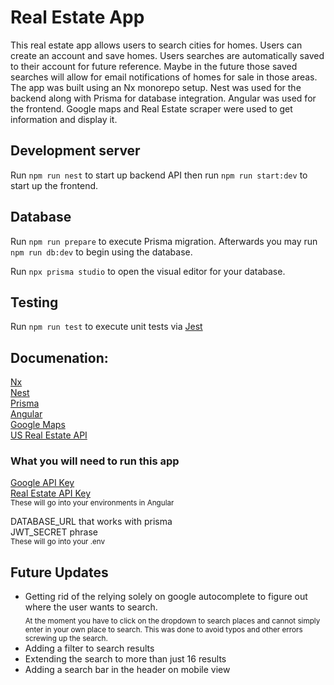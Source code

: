 # Real Estate App

This real estate app allows users to search cities for homes. Users can create an account and save homes. Users searches are automatically saved to their account for future reference. Maybe in the future those saved searches will allow for email notifications of homes for sale in those areas. The app was built using an Nx monorepo setup. Nest was used for the backend along with Prisma for database integration. Angular was used for the frontend. Google maps and Real Estate scraper were used to get information and display it. 

## Development server
Run `npm run nest` to start up backend API then run `npm run start:dev` to start up the frontend.

## Database
Run `npm run prepare` to execute Prisma migration. Afterwards you may run `npm run db:dev` to begin using the database.

Run `npx prisma studio` to open the visual editor for your database.

## Testing
Run `npm run test` to execute unit tests via [Jest](https://jestjs.io/)

## Documenation:
[Nx](https://nx.dev/getting-started/intro)<br />
[Nest](https://docs.nestjs.com/)<br />
[Prisma](https://www.prisma.io/docs/)<br />
[Angular](https://angular.io/docs)<br />
[Google Maps](https://developers.google.com/maps/documentation)<br />
[US Real Estate API](https://rapidapi.com/datascraper/api/us-real-estate/)<br />

### What you will need to run this app

[Google API Key](https://developers.google.com/maps/documentation/embed/get-api-key) <br />
[Real Estate API Key](https://rapidapi.com/datascraper/api/us-real-estate/pricing) <br/>
<sub>These will go into your environments in Angular</sub>

DATABASE_URL that works with prisma <br />
JWT_SECRET phrase <br />
<sub>These will go into your .env</sub>

## Future Updates
* Getting rid of the relying solely on google autocomplete to figure out where the user wants to search. <br />
<sub>At the moment you have to click on the dropdown to search places and cannot simply enter in your own place to search. This was done to avoid typos and other errors screwing up the search.<sub>
* Adding a filter to search results
* Extending the search to more than just 16 results
* Adding a search bar in the header on mobile view